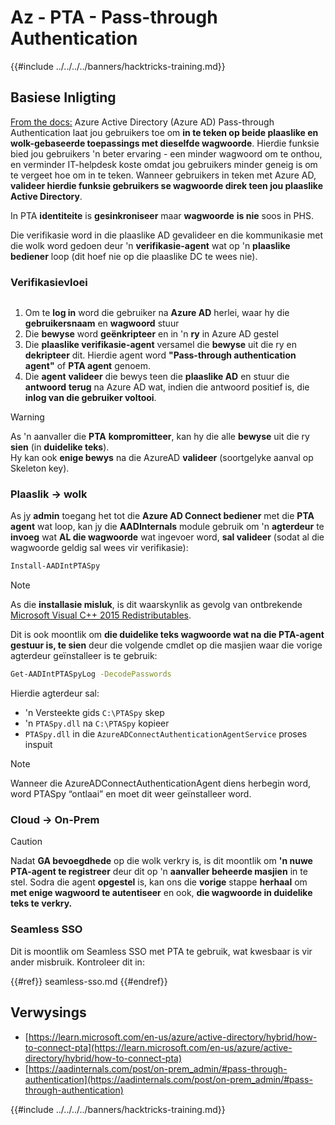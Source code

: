 # Az - PTA - Pass-through Authentication

{{#include ../../../../banners/hacktricks-training.md}}

## Basiese Inligting

[From the docs:](https://learn.microsoft.com/en-us/entra/identity/hybrid/connect/how-to-connect-pta) Azure Active Directory (Azure AD) Pass-through Authentication laat jou gebruikers toe om **in te teken op beide plaaslike en wolk-gebaseerde toepassings met dieselfde wagwoorde**. Hierdie funksie bied jou gebruikers 'n beter ervaring - een minder wagwoord om te onthou, en verminder IT-helpdesk koste omdat jou gebruikers minder geneig is om te vergeet hoe om in te teken. Wanneer gebruikers in teken met Azure AD, **valideer hierdie funksie gebruikers se wagwoorde direk teen jou plaaslike Active Directory**.

In PTA **identiteite** is **gesinkroniseer** maar **wagwoorde** **is nie** soos in PHS.

Die verifikasie word in die plaaslike AD gevalideer en die kommunikasie met die wolk word gedoen deur 'n **verifikasie-agent** wat op 'n **plaaslike bediener** loop (dit hoef nie op die plaaslike DC te wees nie).

### Verifikasievloei

<figure><img src="../../../../images/image (92).png" alt=""><figcaption></figcaption></figure>

1. Om te **log in** word die gebruiker na **Azure AD** herlei, waar hy die **gebruikersnaam** en **wagwoord** stuur
2. Die **bewyse** word **geënkripteer** en in 'n **ry** in Azure AD gestel
3. Die **plaaslike verifikasie-agent** versamel die **bewyse** uit die ry en **dekripteer** dit. Hierdie agent word **"Pass-through authentication agent"** of **PTA agent** genoem.
4. Die **agent** **valideer** die bewys teen die **plaaslike AD** en stuur die **antwoord** **terug** na Azure AD wat, indien die antwoord positief is, die **inlog van die gebruiker voltooi**.

> [!WARNING]
> As 'n aanvaller die **PTA** **kompromitteer**, kan hy die alle **bewyse** uit die ry **sien** (in **duidelike teks**).\
> Hy kan ook **enige bewys** na die AzureAD **valideer** (soortgelyke aanval op Skeleton key).

### Plaaslik -> wolk

As jy **admin** toegang het tot die **Azure AD Connect bediener** met die **PTA** **agent** wat loop, kan jy die **AADInternals** module gebruik om 'n **agterdeur** te **invoeg** wat **AL die wagwoorde** wat ingevoer word, **sal valideer** (sodat al die wagwoorde geldig sal wees vir verifikasie):
```bash
Install-AADIntPTASpy
```
> [!NOTE]
> As die **installasie misluk**, is dit waarskynlik as gevolg van ontbrekende [Microsoft Visual C++ 2015 Redistributables](https://download.microsoft.com/download/6/A/A/6AA4EDFF-645B-48C5-81CC-ED5963AEAD48/vc_redist.x64.exe).

Dit is ook moontlik om **die duidelike teks wagwoorde wat na die PTA-agent gestuur is, te sien** deur die volgende cmdlet op die masjien waar die vorige agterdeur geïnstalleer is te gebruik:
```bash
Get-AADIntPTASpyLog -DecodePasswords
```
Hierdie agterdeur sal:

- 'n Versteekte gids `C:\PTASpy` skep
- 'n `PTASpy.dll` na `C:\PTASpy` kopieer
- `PTASpy.dll` in die `AzureADConnectAuthenticationAgentService` proses inspuit

> [!NOTE]
> Wanneer die AzureADConnectAuthenticationAgent diens herbegin word, word PTASpy “ontlaai” en moet dit weer geïnstalleer word.

### Cloud -> On-Prem

> [!CAUTION]
> Nadat **GA bevoegdhede** op die wolk verkry is, is dit moontlik om **'n nuwe PTA-agent te registreer** deur dit op 'n **aanvaller beheerde masjien** in te stel. Sodra die agent **opgestel** is, kan ons die **vorige** stappe **herhaal** om **met enige wagwoord te autentiseer** en ook, **die wagwoorde in duidelike teks te verkry.**

### Seamless SSO

Dit is moontlik om Seamless SSO met PTA te gebruik, wat kwesbaar is vir ander misbruik. Kontroleer dit in:

{{#ref}}
seamless-sso.md
{{#endref}}

## Verwysings

- [https://learn.microsoft.com/en-us/azure/active-directory/hybrid/how-to-connect-pta](https://learn.microsoft.com/en-us/azure/active-directory/hybrid/how-to-connect-pta)
- [https://aadinternals.com/post/on-prem_admin/#pass-through-authentication](https://aadinternals.com/post/on-prem_admin/#pass-through-authentication)

{{#include ../../../../banners/hacktricks-training.md}}
